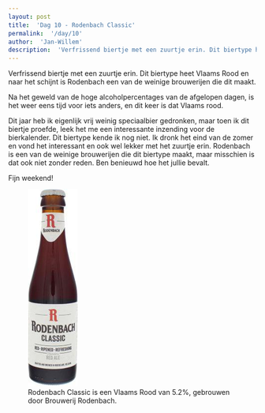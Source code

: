 ```yaml
---
layout: post
title:  'Dag 10 - Rodenbach Classic'
permalink:  '/day/10'
author:  'Jan-Willem'
description:  'Verfrissend biertje met een zuurtje erin. Dit biertype heet Vlaams Rood en naar het schijnt is Rodenbach een van de weinige brouwerijen die dit maakt.'
---
```

<p class='intro'><span class='dropcap'>V</span>erfrissend biertje met een zuurtje erin. Dit biertype heet Vlaams Rood en naar het schijnt is Rodenbach een van de weinige brouwerijen die dit maakt.</p>

Na het geweld van de hoge alcoholpercentages van de afgelopen dagen,  is het  weer eens tijd voor iets anders, en dit keer is dat Vlaams rood.

Dit jaar heb ik eigenlijk vrij weinig speciaalbier gedronken, maar toen ik dit biertje proefde, leek het me een interessante inzending voor de bierkalender. Dit biertype kende ik nog  niet. Ik dronk het eind van de zomer en vond het interessant en ook wel lekker met het zuurtje erin. Rodenbach is een van de weinige brouwerijen die dit biertype maakt, maar misschien is dat ook niet zonder reden. Ben benieuwd hoe het jullie bevalt.

Fijn weekend!

<figure><img src='/assets/img/day_10.jpg' alt=''/> <figcaption>Rodenbach Classic is een Vlaams Rood van 5.2%, gebrouwen door Brouwerij Rodenbach.</figcaption></figure>
